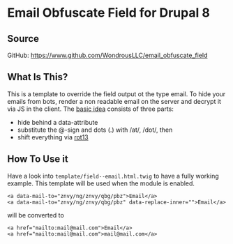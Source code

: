 # Email Obfuscate Field for Drupal 8

## Source

GitHub: https://www.github.com/WondrousLLC/email_obfuscate_field

## What Is This?

This is a template to override the field output ot the type email. To hide your emails from bots, render a non readable
email on the server and decrypt it via JS in the client. The [basic idea](http://www.grall.name/posts/1/antiSpam-emailAddressObfuscation.html)
consists of three parts:

- hide behind a data-attribute
- substitute the @-sign and dots (.) with /at/, /dot/, then
- shift everything via [rot13](https://en.wikipedia.org/wiki/ROT13)

## How To Use it

Have a look into ``template/field--email.html.twig`` to have a fully working example. This template will be used
when the module is enabled.

```
<a data-mail-to="znvy/ng/znvy/qbg/pbz">Email</a>
<a data-mail-to="znvy/ng/znvy/qbg/pbz" data-replace-inner="">Email</a>
```

will be converted to

```
<a href="mailto:mail@mail.com">Email</a>
<a href="mailto:mail@mail.com">mail@mail.com</a>
```
